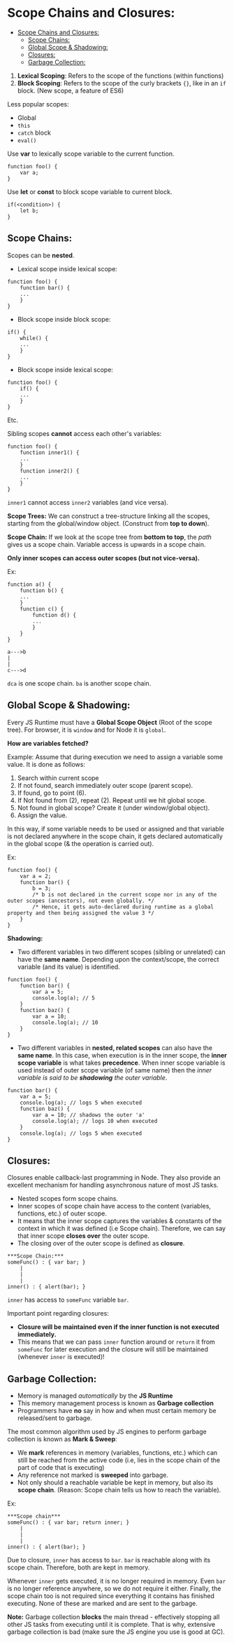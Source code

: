 # Scope Chains and Closures:

- [Scope Chains and Closures:](#scope-chains-and-closures-)
  * [Scope Chains:](#scope-chains-)
  * [Global Scope & Shadowing:](#global-scope---shadowing-)
  * [Closures:](#closures-)
  * [Garbage Collection:](#garbage-collection-)

1. **Lexical Scoping**: Refers to the scope of the functions (within functions)
2. **Block Scoping**: Refers to the scope of the curly brackets `{}`, like in an `if` block. (New scope, a feature of ES6)

Less popular scopes:
- Global
- `this`
- `catch` block
- `eval()`

Use **var** to lexically scope variable to the current function.
```
function foo() {
    var a;
}
```

Use **let** or **const** to block scope variable to current block.
```
if(<condition>) {    
    let b;
}
```

## Scope Chains:

Scopes can be **nested**.
- Lexical scope inside lexical scope:
```
function foo() {
    function bar() {
    ...
    }
}
```
- Block scope inside block scope:
```
if() {
    while() {
    ...
    }
}
```
- Block scope inside lexical scope:
```
function foo() {
    if() {
    ...
    }
}
```
Etc.

Sibling scopes **cannot** access each other's variables:
```
function foo() {
    function inner1() {
    ...
    }
    function inner2() {
    ...
    }
}
```
`inner1` cannot access `inner2` variables (and vice versa).

**Scope Trees:** We can construct a tree-structure linking all the scopes, starting from the global/window object. (Construct from **top to down**).

**Scope Chain:** If we look at the scope tree from **bottom to top**, the *path* gives us a scope chain. Variable access is upwards in a scope chain.

**Only inner scopes can access outer scopes (but not vice-versa).**

Ex:
```
function a() {
    function b() {
    ...
    }
    function c() {
        function d() {
        ...
        }
    }
}
```

```
a--->b
|
|
c--->d
```

`dca` is one scope chain.
`ba` is another scope chain.

## Global Scope & Shadowing:

Every JS Runtime must have a **Global Scope Object** (Root of the scope tree). For browser, it is `window` and for Node it is `global`.

**How are variables fetched?**

Example: Assume that during execution we need to assign a variable some value. It is done as follows:
1. Search within current scope
2. If not found, search immediately outer scope (parent scope).
3. If found, go to point (6).
4. If Not found from (2), repeat (2). Repeat until we hit global scope.
5. Not found in global scope? Create it (under window/global object).
6. Assign the value.

In this way, if some variable needs to be used or assigned and that variable is not declared anywhere in the scope chain, it gets declared automatically in the global scope (& the operation is carried out).

Ex:
```
function foo() {
    var a = 2;
    function bar() {
        b = 3; 
        /* b is not declared in the current scope nor in any of the outer scopes (ancestors), not even globally. */
        /* Hence, it gets auto-declared during runtime as a global property and then being assigned the value 3 */
    }
}
```

**Shadowing:**
- Two different variables in two different scopes (sibling or unrelated) can have the **same name**. Depending upon the context/scope, the correct variable (and its value) is identified.
```
function foo() {
    function bar() {
        var a = 5;
        console.log(a); // 5
    }
    function baz() {
        var a = 10;
        console.log(a); // 10
    }
}
```
- Two different variables in **nested, related scopes** can also have the **same name**. In this case, when execution is in the inner scope, the **inner scope variable** is what takes **precedence**. When inner scope variable is used instead of outer scope variable (of same name) then the *inner variable is said to be **shadowing** the outer variable*.
```
function bar() {
    var a = 5;
    console.log(a); // logs 5 when executed
    function baz() {
        var a = 10; // shadows the outer 'a'
        console.log(a); // logs 10 when executed
    }
    console.log(a); // logs 5 when executed
}
```

## Closures:

Closures enable callback-last programming in Node. They also provide an excellent mechanism for handling asynchronous nature of most JS tasks.

- Nested scopes form scope chains.
- Inner scopes of scope chain have access to the content (variables, functions, etc.) of outer scope.
- It means that the inner scope captures the variables & constants of the context in which it was defined (i.e Scope chain). Therefore, we can say that inner scope **closes over** the outer scope.
- The closing over of the outer scope is defined as **closure**.

```
***Scope Chain:***
someFunc() : { var bar; }
    |
    |
    |
inner() : { alert(bar); }

```
`inner` has access to `someFunc` variable `bar`.

Important point regarding closures:
- **Closure will be maintained even if the inner function is not executed immediately.**
- This means that we can pass `inner` function around or `return` it from `someFunc` for later execution and the closure will still be maintained (whenever `inner` is executed)!

## Garbage Collection:
- Memory is managed *automatically* by the **JS Runtime**
- This memory management process is known as **Garbage collection**
- Programmers have **no** say in how and when must certain memory be released/sent to garbage.

The most common algorithm used by JS engines to perform garbage collection is known as 
**Mark & Sweep**:
- We **mark** references in memory (variables, functions, etc.) which can still be reached from the active code (i.e, lies in  the scope chain of the part of code that is executing)
- Any reference not marked is **sweeped** into garbage.
- Not only should a reachable variable be kept in memory, but also its **scope chain**. (Reason: Scope chain tells us how to reach the variable).

Ex:
```
***Scope chain***
someFunc() : { var bar; return inner; }
    |
    |
    |
inner() : { alert(bar); }
```

Due to closure, `inner` has access to `bar`. `bar` is reachable along with its scope chain. Therefore, both are kept in memory.

Whenever `inner` gets executed, it is no longer required in memory. Even `bar` is no longer reference anywhere, so we do not require it either. Finally, the scope chain too is not required since everything it contains has finished executing. None of these are marked and are sent to the garbage.

**Note:** Garbage collection **blocks** the main thread - effectively stopping all other JS tasks from executing until it is complete. That is why, extensive garbage collection is bad (make sure the JS engine you use is good at GC).

